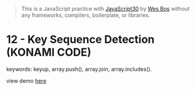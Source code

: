 > This is a JavaScript practice with [JavaScript30](https://javascript30.com/) by [Wes Bos](https://github.com/wesbos) without any frameworks, compilers, boilerplate, or libraries.

# 12 - Key Sequence Detection (KONAMI CODE)
keywords: keyup, array.push(), array.join, array.includes().

view demo [here](https://gnovo.github.io/JS30/12-Key_Sequence_Detection/index.html)